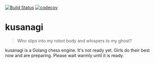 [![Build Status](https://travis-ci.org/japanoise/kusanagi.svg?branch=master)](https://travis-ci.org/japanoise/kusanagi)
[![codecov](https://codecov.io/gh/japanoise/kusanagi/branch/master/graph/badge.svg)](https://codecov.io/gh/japanoise/kusanagi)

# kusanagi

>Who slips into my robot body and whispers to my ghost?

kusanagi is a Golang chess engine. It's not ready yet. Girls do their best now
and are preparing. Please wait warmly until it is ready.

